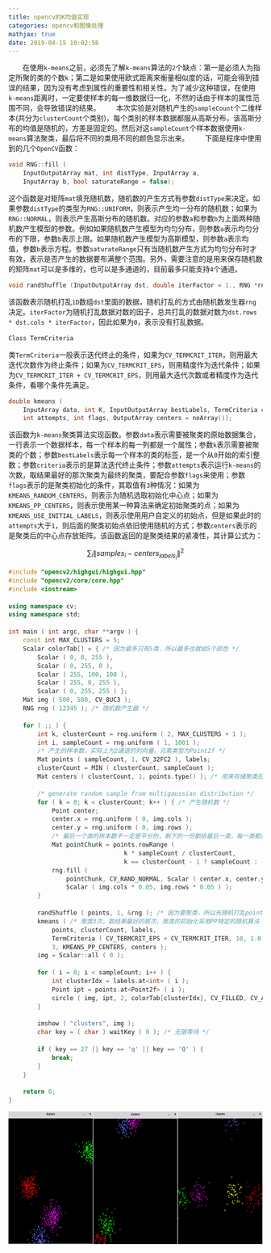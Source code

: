 ```yaml
---
title: opencv的K均值实现
categories: opencv和图像处理
mathjax: true
date: 2019-04-15 10:02:58
---
```

&emsp;&emsp;在使用`k-means`之前，必须先了解`k-means`算法的`2`个缺点：第一是必须人为指定所聚的类的个数`k`；第二是如果使用欧式距离来衡量相似度的话，可能会得到错误的结果，因为没有考虑到属性的重要性和相关性。为了减少这种错误，在使用`k-means`距离时，一定要使样本的每一维数据归一化，不然的话由于样本的属性范围不同，会导致错误的结果。<!--more-->
&emsp;&emsp;本次实验是对随机产生的`sampleCount`个二维样本(共分为`clusterCount`个类别)，每个类别的样本数据都服从高斯分布，该高斯分布的均值是随机的，方差是固定的。然后对这`sampleCount`个样本数据使用`k-means`算法聚类，最后将不同的类用不同的颜色显示出来。
&emsp;&emsp;下面是程序中使用到的几个`OpenCV`函数：

``` cpp
void RNG::fill (
    InputOutputArray mat, int distType, InputArray a,
    InputArray b, bool saturateRange = false);
```

这个函数是对矩阵`mat`填充随机数，随机数的产生方式有参数`distType`来决定。如果参数`distType`的类型为`RNG::UNIFORM`，则表示产生均一分布的随机数；如果为`RNG::NORMAL`，则表示产生高斯分布的随机数。对应的参数`a`和参数`b`为上面两种随机数产生模型的参数。例如如果随机数产生模型为均匀分布，则参数`a`表示均匀分布的下限，参数`b`表示上限。如果随机数产生模型为高斯模型，则参数`a`表示均值，参数`b`表示方程。参数`saturateRange`只有当随机数产生方式为均匀分布时才有效，表示是否产生的数据要布满整个范围。另外，需要注意的是用来保存随机数的矩阵`mat`可以是多维的，也可以是多通道的，目前最多只能支持`4`个通道。

``` cpp
void randShuffle (InputOutputArray dst, double iterFactor = 1., RNG *rng = 0);
```

该函数表示随机打乱`1D`数组`dst`里面的数据，随机打乱的方式由随机数发生器`rng`决定。`iterFactor`为随机打乱数据对数的因子，总共打乱的数据对数为`dst.rows * dst.cols * iterFactor`，因此如果为`0`，表示没有打乱数据。

``` cpp
Class TermCriteria
```

类`TermCriteria`一般表示迭代终止的条件，如果为`CV_TERMCRIT_ITER`，则用最大迭代次数作为终止条件；如果为`CV_TERMCRIT_EPS`，则用精度作为迭代条件；如果为`CV_TERMCRIT_ITER + CV_TERMCRIT_EPS`，则用最大迭代次数或者精度作为迭代条件，看哪个条件先满足。

``` cpp
double kmeans (
    InputArray data, int K, InputOutputArray bestLabels, TermCriteria criteria,
    int attempts, int flags, OutputArray centers = noArray());
```

该函数为`k-means`聚类算法实现函数。参数`data`表示需要被聚类的原始数据集合，一行表示一个数据样本，每一个样本的每一列都是一个属性；参数`k`表示需要被聚类的个数；参数`bestLabels`表示每一个样本的类的标签，是一个从`0`开始的索引整数；参数`criteria`表示的是算法迭代终止条件；参数`attempts`表示运行`k-means`的次数，取结果最好的那次聚类为最终的聚类，要配合参数`flags`来使用；参数`flags`表示的是聚类初始化的条件，其取值有`3`种情况：如果为`KMEANS_RANDOM_CENTERS`，则表示为随机选取初始化中心点；如果为`KMEANS_PP_CENTERS`，则表示使用某一种算法来确定初始聚类的点；如果为`KMEANS_USE_INITIAL_LABELS`，则表示使用用户自定义的初始点，但是如果此时的`attempts`大于`1`，则后面的聚类初始点依旧使用随机的方式；参数`centers`表示的是聚类后的中心点存放矩阵。该函数返回的是聚类结果的紧凑性，其计算公式为：

$$\sum_{i}\left \| samples_{i} - centers_{labels_{i}}\right \|^{2}$$

``` cpp
#include "opencv2/highgui/highgui.hpp"
#include "opencv2/core/core.hpp"
#include <iostream>

using namespace cv;
using namespace std;

int main ( int argc, char **argv ) {
    const int MAX_CLUSTERS = 5;
    Scalar colorTab[] = { /* 因为最多只有5类，所以最多也就给5个颜色 */
        Scalar ( 0, 0, 255 ),
        Scalar ( 0, 255, 0 ),
        Scalar ( 255, 100, 100 ),
        Scalar ( 255, 0, 255 ),
        Scalar ( 0, 255, 255 ) };
    Mat img ( 500, 500, CV_8UC3 );
    RNG rng ( 12345 ); /* 随机数产生器 */

    for ( ;; ) {
        int k, clusterCount = rng.uniform ( 2, MAX_CLUSTERS + 1 );
        int i, sampleCount = rng.uniform ( 1, 1001 );
        /* 产生的样本数，实际上为2通道的列向量，元素类型为Point2f */
        Mat points ( sampleCount, 1, CV_32FC2 ), labels;
        clusterCount = MIN ( clusterCount, sampleCount );
        Mat centers ( clusterCount, 1, points.type() ); /* 用来存储聚类后的中心点 */

        /* generate random sample from multigaussian distribution */
        for ( k = 0; k < clusterCount; k++ ) { /* 产生随机数 */
            Point center;
            center.x = rng.uniform ( 0, img.cols );
            center.y = rng.uniform ( 0, img.rows );
            /* 最后一个类的样本数不一定是平分的，剩下的一份都给最后一类，每一类都是同样的方差，只是均值不同而已 */
            Mat pointChunk = points.rowRange (
                                k * sampleCount / clusterCount,
                                k == clusterCount - 1 ? sampleCount : ( k + 1 ) * sampleCount / clusterCount );
            rng.fill (
                pointChunk, CV_RAND_NORMAL, Scalar ( center.x, center.y ),
                Scalar ( img.cols * 0.05, img.rows * 0.05 ) );
        }

        randShuffle ( points, 1, &rng ); /* 因为要聚类，所以先随机打乱points里面的点，注意points和pointChunk是共用数据的 */
        kmeans ( /* 聚类3次，取结果最好的那次，聚类的初始化采用PP特定的随机算法 */
            points, clusterCount, labels,
            TermCriteria ( CV_TERMCRIT_EPS + CV_TERMCRIT_ITER, 10, 1.0 ),
            3, KMEANS_PP_CENTERS, centers );
        img = Scalar::all ( 0 );

        for ( i = 0; i < sampleCount; i++ ) {
            int clusterIdx = labels.at<int> ( i );
            Point ipt = points.at<Point2f> ( i );
            circle ( img, ipt, 2, colorTab[clusterIdx], CV_FILLED, CV_AA );
        }

        imshow ( "clusters", img );
        char key = ( char ) waitKey ( 0 ); /* 无限等待 */

        if ( key == 27 || key == 'q' || key == 'Q' ) {
            break;
        }
    }

    return 0;
}
```

<img src="./opencv的K均值实现/1.png" height="263" width="742">